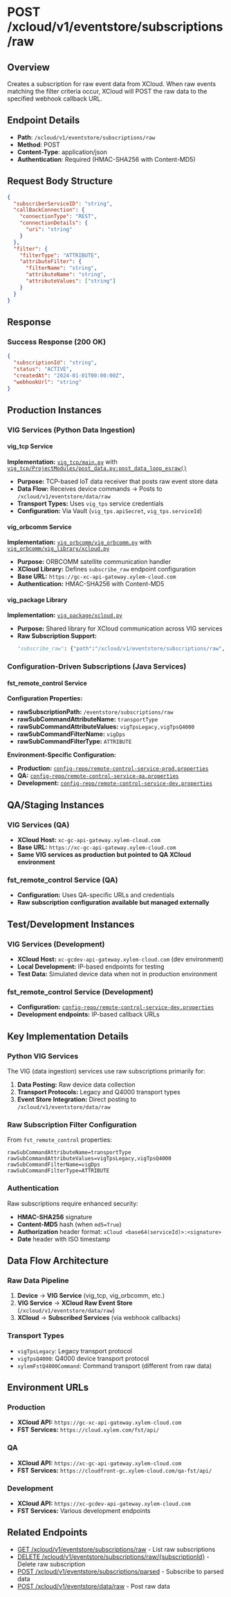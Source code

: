 # POST /xcloud/v1/eventstore/subscriptions/raw

## Overview
Creates a subscription for raw event data from XCloud. When raw events matching the filter criteria occur, XCloud will POST the raw data to the specified webhook callback URL.

## Endpoint Details
- **Path**: `/xcloud/v1/eventstore/subscriptions/raw`
- **Method**: POST
- **Content-Type**: application/json
- **Authentication**: Required (HMAC-SHA256 with Content-MD5)

## Request Body Structure
```json
{
  "subscriberServiceID": "string",
  "callBackConnection": {
    "connectionType": "REST",
    "connectionDetails": {
      "uri": "string"
    }
  },
  "filter": {
    "filterType": "ATTRIBUTE",
    "attributeFilter": {
      "filterName": "string",
      "attributeName": "string",
      "attributeValues": ["string"]
    }
  }
}
```

## Response
### Success Response (200 OK)
```json
{
  "subscriptionId": "string",
  "status": "ACTIVE",
  "createdAt": "2024-01-01T00:00:00Z",
  "webhookUrl": "string"
}
```

## Production Instances

### VIG Services (Python Data Ingestion)

#### vig_tcp Service
**Implementation:** [`vig_tcp/main.py`](../vig_tcp/main.py) with [`vig_tcp/ProjectModules/post_data.py:post_data_loop_esraw()`](../vig_tcp/ProjectModules/post_data.py)
- **Purpose:** TCP-based IoT data receiver that posts raw event store data
- **Data Flow:** Receives device commands → Posts to `/xcloud/v1/eventstore/data/raw`
- **Transport Types:** Uses `vig_tps` service credentials
- **Configuration:** Via Vault (`vig_tps.apiSecret`, `vig_tps.serviceId`)

#### vig_orbcomm Service  
**Implementation:** [`vig_orbcomm/vig_orbcomm.py`](../vig_orbcomm/vig_orbcomm.py) with [`vig_orbcomm/vig_library/xcloud.py`](../vig_orbcomm/vig_library/xcloud.py)
- **Purpose:** ORBCOMM satellite communication handler
- **XCloud Library:** Defines `subscribe_raw` endpoint configuration
- **Base URL:** `https://gc-xc-api-gateway.xylem-cloud.com`
- **Authentication:** HMAC-SHA256 with Content-MD5

#### vig_package Library
**Implementation:** [`vig_package/xcloud.py`](../vig_package/xcloud.py)
- **Purpose:** Shared library for XCloud communication across VIG services
- **Raw Subscription Support:**
  ```python
  "subscribe_raw": {"path":"/xcloud/v1/eventstore/subscriptions/raw", "verb":"POST", "md5":True}
  ```

### Configuration-Driven Subscriptions (Java Services)

#### fst_remote_control Service
**Configuration Properties:**
- **rawSubscriptionPath:** `/eventstore/subscriptions/raw`
- **rawSubCommandAttributeName:** `transportType`
- **rawSubCommandAttributeValues:** `vigTpsLegacy,vigTpsQ4000`
- **rawSubCommandFilterName:** `vigDps`
- **rawSubCommandFilterType:** `ATTRIBUTE`

**Environment-Specific Configuration:**
- **Production:** [`config-repo/remote-control-service-prod.properties`](../config-repo/remote-control-service-prod.properties)
- **QA:** [`config-repo/remote-control-service-qa.properties`](../config-repo/remote-control-service-qa.properties)  
- **Development:** [`config-repo/remote-control-service-dev.properties`](../config-repo/remote-control-service-dev.properties)

## QA/Staging Instances

### VIG Services (QA)
- **XCloud Host:** `xc-gc-api-gateway.xylem-cloud.com`
- **Base URL:** `https://xc-gc-api-gateway.xylem-cloud.com`
- **Same VIG services as production but pointed to QA XCloud environment**

### fst_remote_control Service (QA)
- **Configuration:** Uses QA-specific URLs and credentials
- **Raw subscription configuration available but managed externally**

## Test/Development Instances

### VIG Services (Development)
- **XCloud Host:** `xc-gcdev-api-gateway.xylem-cloud.com` (dev environment)
- **Local Development:** IP-based endpoints for testing
- **Test Data:** Simulated device data when not in production environment

### fst_remote_control Service (Development)
- **Configuration:** [`config-repo/remote-control-service-dev.properties`](../config-repo/remote-control-service-dev.properties)
- **Development endpoints:** IP-based callback URLs

## Key Implementation Details

### Python VIG Services
The VIG (data ingestion) services use raw subscriptions primarily for:
1. **Data Posting:** Raw device data collection
2. **Transport Protocols:** Legacy and Q4000 transport types
3. **Event Store Integration:** Direct posting to `/xcloud/v1/eventstore/data/raw`

### Raw Subscription Filter Configuration
From `fst_remote_control` properties:
```properties
rawSubCommandAttributeName=transportType
rawSubCommandAttributeValues=vigTpsLegacy,vigTpsQ4000
rawSubCommandFilterName=vigDps
rawSubCommandFilterType=ATTRIBUTE
```

### Authentication
Raw subscriptions require enhanced security:
- **HMAC-SHA256** signature
- **Content-MD5** hash (when `md5=True`)
- **Authorization** header format: `xCloud <base64(serviceId)>:<signature>`
- **Date** header with ISO timestamp

## Data Flow Architecture

### Raw Data Pipeline
1. **Device** → **VIG Service** (vig_tcp, vig_orbcomm, etc.)
2. **VIG Service** → **XCloud Raw Event Store** (`/xcloud/v1/eventstore/data/raw`)
3. **XCloud** → **Subscribed Services** (via webhook callbacks)

### Transport Types
- `vigTpsLegacy`: Legacy transport protocol
- `vigTpsQ4000`: Q4000 device transport protocol
- `xylemFstQ4000Command`: Command transport (different from raw data)

## Environment URLs

### Production
- **XCloud API:** `https://gc-xc-api-gateway.xylem-cloud.com`
- **FST Services:** `https://cloud.xylem.com/fst/api/`

### QA
- **XCloud API:** `https://xc-gc-api-gateway.xylem-cloud.com` 
- **FST Services:** `https://cloudfront-gc.xylem-cloud.com/qa-fst/api/`

### Development
- **XCloud API:** `https://xc-gcdev-api-gateway.xylem-cloud.com`
- **FST Services:** Various development endpoints

## Related Endpoints
- [GET /xcloud/v1/eventstore/subscriptions/raw](v1-eventstore-subscriptions-raw-get.md) - List raw subscriptions
- [DELETE /xcloud/v1/eventstore/subscriptions/raw/{subscriptionId}](v1-eventstore-subscriptions-raw-id-delete.md) - Delete raw subscription
- [POST /xcloud/v1/eventstore/subscriptions/parsed](v1-eventstore-subscriptions-parsed-post.md) - Subscribe to parsed data
- [POST /xcloud/v1/eventstore/data/raw](v1-eventstore-data-raw-post.md) - Post raw data